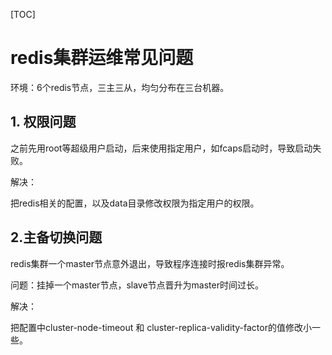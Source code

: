 [TOC]

# redis集群运维常见问题

环境：6个redis节点，三主三从，均匀分布在三台机器。

## 1. 权限问题

之前先用root等超级用户启动，后来使用指定用户，如fcaps启动时，导致启动失败。

解决：

把redis相关的配置，以及data目录修改权限为指定用户的权限。

## 2.主备切换问题

redis集群一个master节点意外退出，导致程序连接时报redis集群异常。

问题：挂掉一个master节点，slave节点晋升为master时间过长。

解决：

把配置中cluster-node-timeout 和 cluster-replica-validity-factor的值修改小一些。